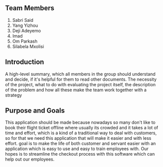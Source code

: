 ## Team Members
1. Sabri Said
2. Yang Yizhou
3. Deji Adeyemo
4. Imad
5. Om Parkash
6. Silabela Mxolisi

## Introduction

A high-level summary, which all members in the group should understand and decide,
if it's helpful for them to read other documents.
The necessity of the project, what to do with evaluating the project itself, the description of the problem and how all these
make the team work together with a strategy

## Purpose and Goals

This application should be made because nowadays so many don't like to book their flight ticket offline where usually its crowded and it takes a lot of time and effort,
which is a kind of a traditional way to deal with customers,
so for that we need this application that will make it easier and with less effort. goal is to make the life of both customer and servant easier with an application which is easy to use and easy to train employees with. Our hopes is to streamline the checkout process with this software which can help out our employees.